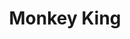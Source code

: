 ---
layout: songs
title: Monkey King
album: Scapegoats
components: ['tabs']
short_name: monkey-king

song_name: Monkey King
song_tagline: This song right here...

song_description: This is a really really really great song.

spotify_id: 09v8w7JAZdlqTsyjKTDgbN

lyrics: |-
    Everybody wants monkeys, but the monkey cages just cost far too much to buy.
    And we all wanna be the hero, but we don’t want to admit attention is our Kryptonite.
    But if we ever win the lottery, or the monkey cages somehow drop drastically in price,
    We all know the attention monkeys bring, so where the hell will all these monkeys stay the night?

    Hail, hail to the Monkey King!
    Hail, hail to the Chief!
    No one will remember you, but that’s the way you wanted it to be.
    So just be free and you’ll see that everyone’s afraid of being seen.

    Just an eon and a century ago, all you needed was some time to be alone.
    And everybody that we loved would be at home, waiting for us.
    Then a couple hundred million years went by and you decided there were too many prying eyes.
    And thus, rebelliously charged into Oblivion upon a stegosaurus.

    Hail, hail to the Monkey King!
    Hail, hail to the Butcher of the Dinosaurs!
    No one will remember you, but that’s the way you wanted it to be.
    So just be free, and you’ll see that everyone’s afraid of being seen.

    Hail, hail to the Monkey King!
    Hail, hail to the god who left us long ago!
    No one will remember you, but that’s the way we needed it to be.
    We’ll just be free and we’ll see that everyone’s alone and wants to feel
    connected to the world around them.
---